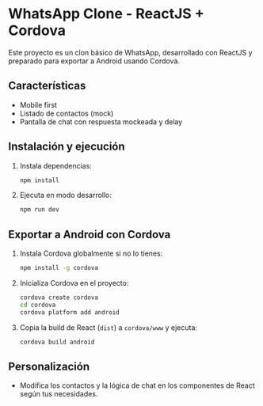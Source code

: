# WhatsApp Clone - ReactJS + Cordova

Este proyecto es un clon básico de WhatsApp, desarrollado con ReactJS y preparado para exportar a Android usando Cordova.

## Características
- Mobile first
- Listado de contactos (mock)
- Pantalla de chat con respuesta mockeada y delay

## Instalación y ejecución
1. Instala dependencias:
   ```bash
   npm install
   ```
2. Ejecuta en modo desarrollo:
   ```bash
   npm run dev
   ```

## Exportar a Android con Cordova
1. Instala Cordova globalmente si no lo tienes:
   ```bash
   npm install -g cordova
   ```
2. Inicializa Cordova en el proyecto:
   ```bash
   cordova create cordova
   cd cordova
   cordova platform add android
   ```
3. Copia la build de React (`dist`) a `cordova/www` y ejecuta:
   ```bash
   cordova build android
   ```

## Personalización
- Modifica los contactos y la lógica de chat en los componentes de React según tus necesidades.
